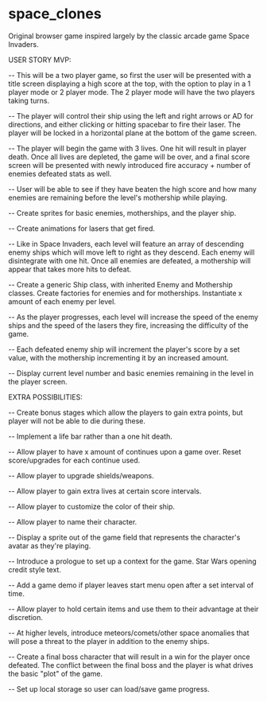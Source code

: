 # space_clones

Original browser game inspired largely by the classic arcade game Space Invaders.

USER STORY MVP:

-- This will be a two player game, so first the user will be presented with a title screen displaying a high score at the top, with the option to play in a 1 player mode or 2 player mode. The 2 player mode will have the two players taking turns.

-- The player will control their ship using the left and right arrows or AD for directions, and either clicking or hitting spacebar to fire their laser. The player will be locked in a horizontal plane at the bottom of the game screen.

-- The player will begin the game with 3 lives. One hit will result in player death. Once all lives are depleted, the game will be over, and a final score screen will be presented with newly introduced fire accuracy + number of enemies defeated stats as well.

-- User will be able to see if they have beaten the high score and how many enemies are remaining before the level's mothership while playing.

-- Create sprites for basic enemies, motherships, and the player ship.

-- Create animations for lasers that get fired.

-- Like in Space Invaders, each level will feature an array of descending enemy ships which will move left to right as they descend. Each enemy will disintegrate with one hit. Once all enemies are defeated, a mothership will appear that takes more hits to defeat.

-- Create a generic Ship class, with inherited Enemy and Mothership classes. Create factories for enemies and for motherships. Instantiate x amount of each enemy per level.

-- As the player progresses, each level will increase the speed of the enemy ships and the speed of the lasers they fire, increasing the difficulty of the game.

-- Each defeated enemy ship will increment the player's score by a set value, with the mothership incrementing it by an increased amount.

-- Display current level number and basic enemies remaining in the level in the player screen.

EXTRA POSSIBILITIES:

-- Create bonus stages which allow the players to gain extra points, but player will not be able to die during these.

-- Implement a life bar rather than a one hit death.

-- Allow player to have x amount of continues upon a game over. Reset score/upgrades for each continue used.

-- Allow player to upgrade shields/weapons.

-- Allow player to gain extra lives at certain score intervals.

-- Allow player to customize the color of their ship.

-- Allow player to name their character.

-- Display a sprite out of the game field that represents the character's avatar as they're playing.

-- Introduce a prologue to set up a context for the game. Star Wars opening credit style text.

-- Add a game demo if player leaves start menu open after a set interval of time.

-- Allow player to hold certain items and use them to their advantage at their discretion.

-- At higher levels, introduce meteors/comets/other space anomalies that will pose a threat to the player in addition to the enemy ships.

-- Create a final boss character that will result in a win for the player once defeated. The conflict between the final boss and the player is what drives the basic "plot" of the game.

-- Set up local storage so user can load/save game progress.
